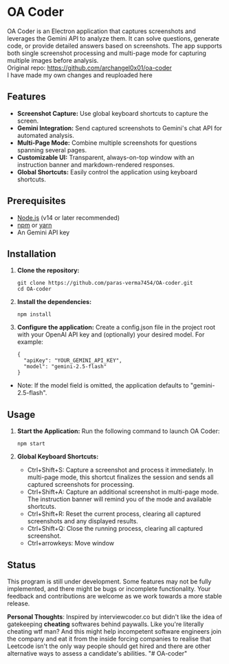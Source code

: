 # OA Coder

OA Coder is an Electron application that captures screenshots and leverages the Gemini API to analyze them. It can solve questions, generate code, or provide detailed answers based on screenshots. The app supports both single screenshot processing and multi-page mode for capturing multiple images before analysis.
<br/>
Original repo: https://github.com/archangel0x01/oa-coder
<br/>
I have made my own changes and reuploaded here 

## Features

- **Screenshot Capture:** Use global keyboard shortcuts to capture the screen.
- **Gemini Integration:** Send captured screenshots to Gemini's chat API for automated analysis.
- **Multi-Page Mode:** Combine multiple screenshots for questions spanning several pages.
- **Customizable UI:** Transparent, always-on-top window with an instruction banner and markdown-rendered responses.
- **Global Shortcuts:** Easily control the application using keyboard shortcuts.

## Prerequisites

- [Node.js](https://nodejs.org/) (v14 or later recommended)
- [npm](https://www.npmjs.com/) or [yarn](https://yarnpkg.com/)
- An Gemini API key

## Installation

1. **Clone the repository:**

   ```
   git clone https://github.com/paras-verma7454/OA-coder.git
   cd OA-coder
   ```
2. **Install the dependencies:**
   ```
   npm install
   ```
3. **Configure the application:**
   Create a config.json file in the project root with your OpenAI API key and (optionally) your desired model. For example:
    ```
    {
      "apiKey": "YOUR_GEMINI_API_KEY",
      "model": "gemini-2.5-flash"
    }
    ```
  - Note: If the model field is omitted, the application defaults to "gemini-2.5-flash".


## Usage

1. **Start the Application:**
    Run the following command to launch OA Coder:
    ```
    npm start
    ```
2. **Global Keyboard Shortcuts:**

    - Ctrl+Shift+S: Capture a screenshot and process it immediately. In multi-page mode, this shortcut finalizes the session and sends all captured screenshots for processing.
    - Ctrl+Shift+A: Capture an additional screenshot in multi-page mode. The instruction banner will remind you of the mode and available shortcuts.
    - Ctrl+Shift+R: Reset the current process, clearing all captured screenshots and any displayed results.
    - Ctrl+Shift+Q: Close the running process, clearing all captured screenshot.
    - Ctrl+arrowkeys: Move window


## Status

This program is still under development. Some features may not be fully implemented, and there might be bugs or incomplete functionality. Your feedback and contributions are welcome as we work towards a more stable release.


**Personal Thoughts**: Inspired by interviewcoder.co but didn't like the idea of gatekeeping **cheating** softwares behind paywalls. Like you're literally cheating wtf man? And this might help incompetent software engineers join the company and eat it from the inside forcing companies to realise that Leetcode isn't the only way people should get hired and there are other alternative ways to assess a candidate's abilities.
"# OA-coder" 
